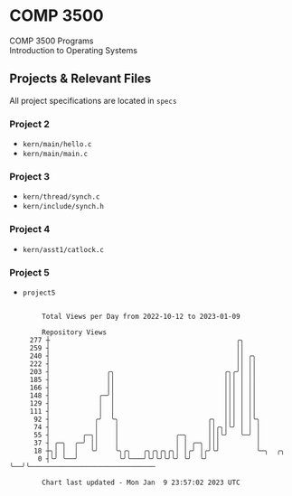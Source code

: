 # COMP 3500
COMP 3500 Programs  
Introduction to Operating Systems  
## Projects & Relevant Files
All project specifications are located in `specs`
### Project 2
- `kern/main/hello.c`
- `kern/main/main.c`
### Project 3
- `kern/thread/synch.c`
- `kern/include/synch.h`
### Project 4
- `kern/asst1/catlock.c`
### Project 5
- `project5`

```

        Total Views per Day from 2022-10-12 to 2023-01-09

        Repository Views
     277 ┼                                              ╭╮
     259 ┤                                              ││
     240 ┤                                              ││ ╭╮
     222 ┤                                              ││ ││
     203 ┤              ╭╮                           ╭╮╭╯│ ││
     185 ┤              ││                           │││ │ ││
     166 ┤              ││                           │││ │ ││
     148 ┤            ╭─╯│                           │││ │ ││
     129 ┤            │  │                           │││ │ ││
     111 ┤            │  │                           │││ │ ││
      92 ┤           ╭╯  ╰╮                      ╭╮  │││ │ │╰╮
      74 ┤           │    │                      ││╭╮│╰╯ │ │ │
      55 ┤        ╭─╮│    │              ╭─╮     │││╰╯   ╰─╯ │
      37 ┤ ╭─╮  ╭─╯ ││    │              │ │ ╭─╮ │││         │
      18 ┼╮│ │  │   ╰╯    ╰╮╭╮   ╭╮╭╮╭╮╭╮│ │╭╯ │╭╯╰╯         ╰─╮  ╭╮
       0 ┤╰╯ ╰──╯          ╰╯╰───╯╰╯╰╯╰╯╰╯ ╰╯  ╰╯              ╰──╯╰───────────────────────────────

        Chart last updated - Mon Jan  9 23:57:02 2023 UTC
        
```
